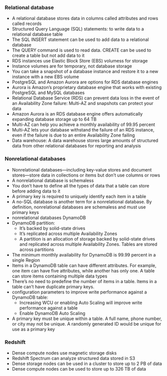 ### Relational database
- A relational database stores data in columns called attributes and rows called records 
- Structured Query Language (SQL) statements: to write data to a relational database table
- The SQL INSERT statement can be used to add data to a relational database
- The QUERY command is used to read data. CREATE can be used to create a table but not add data to it
- RDS instances use Elastic Block Store (EBS) volumess for storage
- Instance volumes are for temporary, not database storage
- You can take a snapshot of a database instance and restore it to a new instance with a new EBS volume
- PostgreSQL and Amazon Aurora are options for RDS database engines
- Aurora is Amazon’s proprietary database engine that works with existing PostgreSQL and MySQL databases
- Relational Database Service (RDS) can prevent data loss in the event of an Availability Zone failure:  Multi-AZ and snapshots can protect your data
- Amazon Aurora is an RDS database engine offers automatically expanding database storage up to 64 TB
- Multi-AZ  can help you achieve a monthly availability of 99.95 percent
- Multi-AZ lets your database withstand the failure of an RDS instance, even if the failure is due to an entire Availability Zone failing
- Data warehouse: A data warehouse stores large amounts of structured data from other relational databases for reporting and analysis

### Nonrelational databases
- Nonrelational databases—including key-value stores and document stores—store data in collections or items but don’t use columns or rows
- A nonrelational database is schemaless
- You don’t have to define all the types of data that a table can store before adding data to it
- A primary key is required to uniquely identify each item in a table
- A no-SQL database is another term for a nonrelational database. By definition, nonrelational databases are schemaless and must use primary keys
- nonrelational databases DynamoDB
- DynamoDB partition:
    - It’s backed by solid-state drives
    - It’s replicated across multiple Availability Zones
    - A partition is an allocation of storage backed by solid-state drives and replicated across multiple Availability Zones. Tables are stored across partitions
- The minimum monthly availability for DynamoDB is 99.99 percent in a single Region
- Items in a DynamoDB table can have different attributes. For example, one item can have five attributes, while another has only one. A table can store items containing multiple data types 
- There’s no need to predefine the number of items in a table. Items in a table can’t have duplicate primary keys.
- configuration parameters to improve write performance against a DynamoDB table:
    -  Increasing WCU or enabling Auto Scaling will improve write performance against a table
    - Enable DynamoDB Auto Scaling
- A primary key must be unique within a table. A full name, phone number, or city may not be unique. A randomly generated ID would be unique for use as a primary key

### Redshift
- Dense compute nodes use magnetic storage disks
- Redshift Spectrum can analyze structured data stored in S3
- Dense storage nodes can be used in a cluster to store up to 2 PB of data
- Dense compute nodes can be used to store up to 326 TB of data